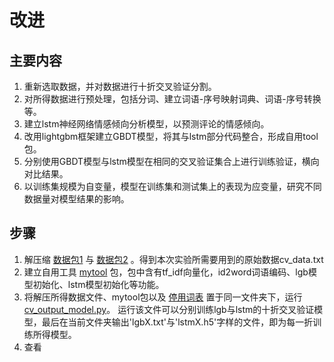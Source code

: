 # 改进

##  主要内容

1. 重新选取数据，并对数据进行十折交叉验证分割。
2. 对所得数据进行预处理，包括分词、建立词语-序号映射词典、词语-序号转换等。
3. 建立lstm神经网络情感倾向分析模型，以预测评论的情感倾向。
4. 改用lightgbm框架建立GBDT模型，将其与lstm部分代码整合，形成自用tool包。
5. 分别使用GBDT模型与lstm模型在相同的交叉验证集合上进行训练验证，横向对比结果。
6. 以训练集规模为自变量，模型在训练集和测试集上的表现为应变量，研究不同数据量对模型结果的影响。


## 步骤
1. 解压缩
[数据包1](https://github.com/VillardX/GBDT_game_reviews/blob/main/lstm_vs_lgb/cv_data.part1.rar)
与
[数据包2](https://github.com/VillardX/GBDT_game_reviews/blob/main/lstm_vs_lgb/cv_data.part2.rar)
。得到本次实验所需要用到的原始数据cv_data.txt
2. 建立自用工具
[mytool](https://github.com/VillardX/GBDT_game_reviews/blob/main/lstm_vs_lgb/mytool.py)
包，包中含有tf_idf向量化，id2word词语编码、lgb模型初始化、lstm模型初始化等功能。
3. 将解压所得数据文件、mytool包以及
[停用词表](https://github.com/VillardX/GBDT_game_reviews/blob/main/lstm_vs_lgb/stopwords.txt)
置于同一文件夹下，运行
[cv_output_model.py](https://github.com/VillardX/GBDT_game_reviews/blob/main/lstm_vs_lgb/cv_output_model.py)。
运行该文件可以分别训练lgb与lstm的十折交叉验证模型，最后在当前文件夹输出'lgbX.txt'与'lstmX.h5'字样的文件，即为每一折训练所得模型。
4. 查看
